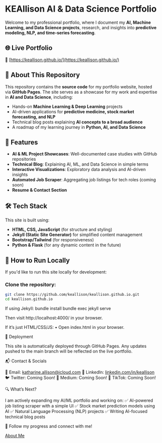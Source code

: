 # **KEAllison AI & Data Science Portfolio**  

Welcome to my professional portfolio, where I document my **AI, Machine Learning, and Data Science projects**, research, and insights into **predictive modeling, NLP, and time-series forecasting**.

## **🌐 Live Portfolio**  
🔗 [https://keallison.github.io/](https://keallison.github.io/)

## **📂 About This Repository**  
This repository contains the **source code** for my portfolio website, hosted via **GitHub Pages**. The site serves as a showcase for my work and expertise in **AI and Data Science**, including:
- Hands-on **Machine Learning & Deep Learning** projects  
- AI-driven applications for **predictive medicine, stock market forecasting, and NLP**  
- Technical blog posts explaining **AI concepts to a broad audience**  
- A roadmap of my learning journey in **Python, AI, and Data Science**  

## **🚀 Features**
- **AI & ML Project Showcases**: Well-documented case studies with GitHub repositories  
- **Technical Blog**: Explaining AI, ML, and Data Science in simple terms  
- **Interactive Visualizations**: Exploratory data analysis and AI-driven insights  
- **Automated Job Scraper**: Aggregating job listings for tech roles (coming soon)  
- **Resume & Contact Section**  

## **🛠️ Tech Stack**
This site is built using:
- **HTML, CSS, JavaScript** (for structure and styling)
- **Jekyll (Static Site Generator)** for simplified content management  
- **Bootstrap/Tailwind** (for responsiveness)  
- **Python & Flask** (for any dynamic content in the future)  

## **📌 How to Run Locally**
If you'd like to run this site locally for development:



### Clone the repository:
```sh
git clone https://github.com/keallison/keallison.github.io.git
cd keallison.github.io
```
If using Jekyll:
bundle install
bundle exec jekyll serve

Then visit http://localhost:4000/ in your browser.

If it’s just HTML/CSS/JS:
	•	Open index.html in your browser.

🚀 Deployment

This site is automatically deployed through GitHub Pages. Any updates pushed to the main branch will be reflected on the live portfolio.

📬 Contact & Socials

📧 Email: katharine.allison@icloud.com
🔗 LinkedIn: [linkedin.com/in/keallison](https://www.linkedin.com/in/katharine-allison-mba-msba-pmp-b84726255/)
🐦 Twitter: Coming Soon!
📜 Medium: Coming Soon!
🎵 TikTok: Coming Soon!

🔍 What’s Next?

I am actively expanding my AI/ML portfolio and working on:
✅ AI-powered job listing scraper with a simple UI
✅ Stock market prediction models using AI
✅ Natural Language Processing (NLP) projects
✅ Writing AI-focused technical blog posts

🚀 Follow my progress and connect with me!

[About Me](about.html)
